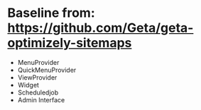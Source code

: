 
# Baseline from: https://github.com/Geta/geta-optimizely-sitemaps

- MenuProvider
- QuickMenuProvider
- ViewProvider
- Widget
- Scheduledjob
- Admin Interface

